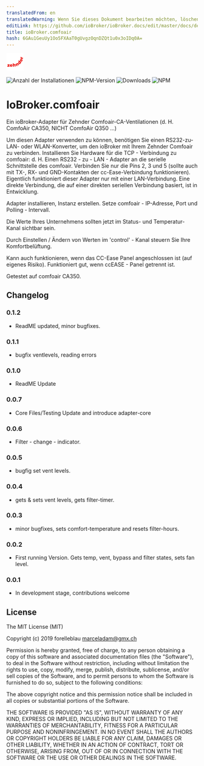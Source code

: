 ```yaml
---
translatedFrom: en
translatedWarning: Wenn Sie dieses Dokument bearbeiten möchten, löschen Sie bitte das Feld "translationsFrom". Andernfalls wird dieses Dokument automatisch erneut übersetzt
editLink: https://github.com/ioBroker/ioBroker.docs/edit/master/docs/de/adapterref/iobroker.comfoair/README.md
title: ioBroker.comfoair
hash: 6GAu1GeuUy1Oo5FXAaT0gUvgzOqnDZQt1u0x3oIDq0A=
---
```

![Logo](../../../en/adapterref/iobroker.comfoair/admin/comfoair.png)

![Anzahl der Installationen](http://iobroker.live/badges/comfoair-stable.svg)
![NPM-Version](http://img.shields.io/npm/v/iobroker.comfoair.svg)
![Downloads](https://img.shields.io/npm/dm/iobroker.comfoair.svg)
![NPM](https://nodei.co/npm/iobroker.comfoair.png?downloads=true)

# IoBroker.comfoair
Ein ioBroker-Adapter für Zehnder Comfoair-CA-Ventilationen (d. H. ComfoAir CA350, NICHT ComfoAir Q350 ...)

Um diesen Adapter verwenden zu können, benötigen Sie einen RS232-zu-LAN- oder WLAN-Konverter, um den ioBroker mit Ihrem Zehnder Comfoair zu verbinden.
Installieren Sie Hardware für die TCP - Verbindung zu comfoair: d. H. Einen RS232 - zu - LAN - Adapter an die serielle Schnittstelle des comfoair. Verbinden Sie nur die Pins 2, 3 und 5 (sollte auch mit TX-, RX- und GND-Kontakten der cc-Ease-Verbindung funktionieren).
Eigentlich funktioniert dieser Adapter nur mit einer LAN-Verbindung. Eine direkte Verbindung, die auf einer direkten seriellen Verbindung basiert, ist in Entwicklung.

Adapter installieren, Instanz erstellen.
Setze comfoair - IP-Adresse, Port und Polling - Intervall.

Die Werte Ihres Unternehmens sollten jetzt im Status- und Temperatur-Kanal sichtbar sein.

Durch Einstellen / Ändern von Werten im 'control' - Kanal steuern Sie Ihre Komfortbelüftung.

Kann auch funktionieren, wenn das CC-Ease Panel angeschlossen ist (auf eigenes Risiko). Funktioniert gut, wenn ccEASE - Panel getrennt ist.

Getestet auf comfoair CA350.

## Changelog

### 0.1.2

- ReadME updated, minor bugfixes.

### 0.1.1

-   bugfix ventlevels, reading errors

### 0.1.0

-   ReadME Update

### 0.0.7

-   Core Files/Testing Update and introduce adapter-core

### 0.0.6

-   Filter - change - indicator.

### 0.0.5

-   bugfig set vent levels.

### 0.0.4

-   gets & sets vent levels, gets filter-timer.

### 0.0.3

-   minor bugfixes, sets comfort-temperature and resets filter-hours.

### 0.0.2

-   First running Version. Gets temp, vent, bypass and filter states, sets fan level.

### 0.0.1

-   In development stage, contributions welcome

## License

The MIT License (MIT)

Copyright (c) 2019 forelleblau marceladam@gmx.ch

Permission is hereby granted, free of charge, to any person obtaining a copy
of this software and associated documentation files (the "Software"), to deal
in the Software without restriction, including without limitation the rights
to use, copy, modify, merge, publish, distribute, sublicense, and/or sell
copies of the Software, and to permit persons to whom the Software is
furnished to do so, subject to the following conditions:

The above copyright notice and this permission notice shall be included in
all copies or substantial portions of the Software.

THE SOFTWARE IS PROVIDED "AS IS", WITHOUT WARRANTY OF ANY KIND, EXPRESS OR
IMPLIED, INCLUDING BUT NOT LIMITED TO THE WARRANTIES OF MERCHANTABILITY,
FITNESS FOR A PARTICULAR PURPOSE AND NONINFRINGEMENT. IN NO EVENT SHALL THE
AUTHORS OR COPYRIGHT HOLDERS BE LIABLE FOR ANY CLAIM, DAMAGES OR OTHER
LIABILITY, WHETHER IN AN ACTION OF CONTRACT, TORT OR OTHERWISE, ARISING FROM,
OUT OF OR IN CONNECTION WITH THE SOFTWARE OR THE USE OR OTHER DEALINGS IN
THE SOFTWARE.